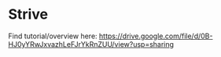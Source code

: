 # Strive
Find tutorial/overview here:
https://drive.google.com/file/d/0B-HJ0yYRwJxvazhLeFJrYkRnZUU/view?usp=sharing
